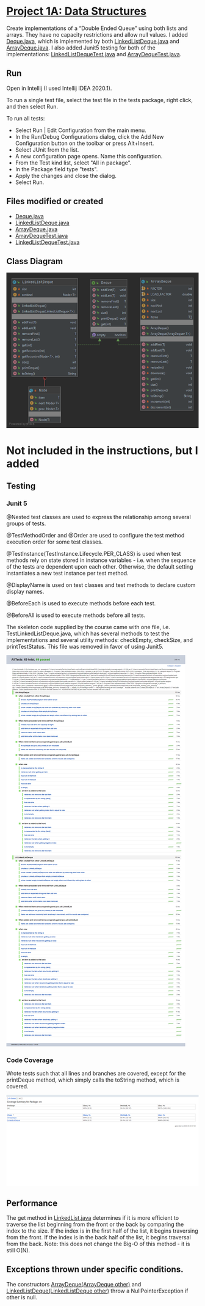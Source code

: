 # [Project 1A: Data Structures](https://sp19.datastructur.es/materials/proj/proj1a/proj1a)

Create implementations of a “Double Ended Queue” using both lists and arrays. They have no capacity restrictions and allow null values. I added [Deque.java](src/Deque.java), which is implemented by both [LinkedListDeque.java](src/LinkedListDeque.java) and [ArrayDeque.java](src/ArrayDeque.java). I also added Junit5 testing for both of the implementations: [LinkedListDequeTest.java](tests/LinkedListDequeTest.java) and [ArrayDequeTest.java](tests/ArrayDequeTest.java).

## Run
Open in Intellij (I used Intellij IDEA 2020.1). 

To run a single test file, select the test file in the tests package, right click, and then select Run.

To run all tests: 
- Select Run | Edit Configuration from the main menu.
- In the Run/Debug Configurations dialog, click the Add New Configuration button on the toolbar or press Alt+Insert.
- Select JUnit from the list.
- A new configuration page opens. Name this configuration.
- From the Test kind list, select "All in package".
- In the Package field type "tests".
- Apply the changes and close the dialog.
- Select Run.

## Files modified or created
- [Deque.java](src/Deque.java)
- [LinkedListDeque.java](src/LinkedListDeque.java)
- [ArrayDeque.java](src/ArrayDeque.java)
- [ArrayDequeTest.java](tests/ArrayDequeTest.java)
- [LinkedListDequeTest.java](tests/LinkedListDequeTest.java)

## Class Diagram

![alt text](class-diagrams/class-diagrams.png "class diagram")

# Not included in the instructions, but I added

## Testing

### Junit 5
@Nested test classes are used to express the relationship among several groups of tests.

@TestMethodOrder and @Order are used to configure the test method execution order for some test classes.

@TestInstance(TestInstance.Lifecycle.PER_CLASS) is used when test methods rely on state stored in instance variables - i.e. when the sequence of the tests are dependent upon each other. Otherwise, the default setting instantiates a new test instance per test method.

@DisplayName is used on test classes and test methods to declare custom display names.

@BeforeEach is used to execute methods before each test.

@BeforeAll is used to execute methods before all tests.

The skeleton code supplied by the course came with one file, i.e. TestLinkedListDeque.java, which has several methods to test the implementations and several utility methods: checkEmpty, checkSize, and printTestStatus.  This file was removed in favor of using Junit5.

![alt text](test-reports/junit5.png "junit5")

### Code Coverage
Wrote tests such that all lines and branches are covered, except for the printDeque method, which simply calls the toString method, which is covered. 

![alt text](test-reports/coverage.png "coverage")

## Performance
The get method in [LinkedList.java](src/LinkedListDeque.java) determines if it is more efficient to traverse the list 
beginning from the front or the back by comparing the index to the size. If the index is in the first half of the 
list, it begins traversing from the front. If the index is in the back half of the list, it begins traversal from the 
back. Note: this does not change the Big-O of this method - it is still O(N). 

## Exceptions thrown under specific conditions. 
The constructors [ArrayDeque(ArrayDeque<T> other)](src/ArrayDeque.java) and [LinkedListDeque(LinkedListDeque<T> other)](src/LinkedListDeque.java) throw a NullPointerException if other is null. 

